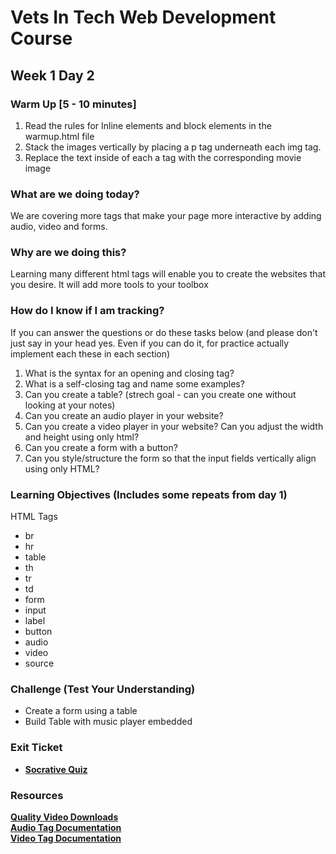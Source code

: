 # Vets In Tech Web Development Course

## Week 1 Day 2

### Warm Up [5 - 10 minutes]

1. Read the rules for Inline elements and block elements in the warmup.html file
2. Stack the images vertically by placing a p tag underneath each img tag. 
3. Replace the text inside of each a tag with the corresponding movie image 

### What are we doing today?

We are covering more tags that make your page more interactive by adding audio, video and forms.

### Why are we doing this?

Learning many different html tags will enable you to create the websites that you desire. It will add
more tools to your toolbox

### How do I know if I am tracking?
If you can answer the questions or do these tasks below (and please don't just say in your head yes. Even if you can do it, for practice actually implement each these in each section)
1. What is the syntax for an opening and closing tag?
2. What is a self-closing tag and name some examples?
3. Can you create a table? (strech goal - can you create one without looking at your notes)
4. Can you create an audio player in your website?
5. Can you create a video player in your website? Can you adjust the width and height using only html?
6. Can you create a form with a button?
7. Can you style/structure the form so that the input fields vertically align using only HTML?


### Learning Objectives (Includes some repeats from day 1)

HTML Tags
- br
- hr
- table
- th
- tr
- td
- form
- input
- label
- button
- audio
- video
- source


### Challenge (Test Your Understanding)

- Create a form using a table  
- Build Table with music player embedded


### Exit Ticket
 - **[Socrative Quiz](https://b.socrative.com/login/student/?feature=embed)** 


### Resources
**[Quality Video Downloads](https://www.pexels.com/search/videos/nature/)** <br>
**[Audio Tag Documentation](https://www.w3schools.com/tags/tag_audio.asp)** <br>
**[Video Tag Documentation](https://www.w3schools.com/tags/tag_video.asp)** <br>


